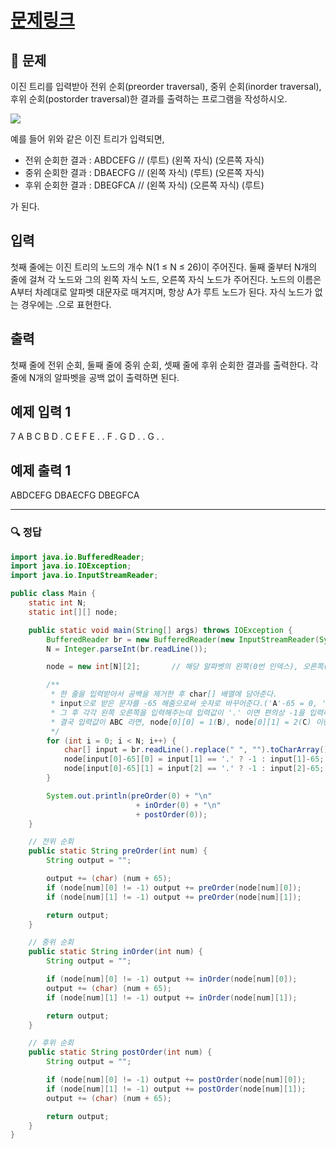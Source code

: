 # [문제링크](https://www.acmicpc.net/problem/1991)

## 📝 문제

이진 트리를 입력받아 전위 순회(preorder traversal), 중위 순회(inorder traversal), 후위 순회(postorder traversal)한 결과를 출력하는 프로그램을 작성하시오.

![](https://www.acmicpc.net/JudgeOnline/upload/201007/trtr.png)

예를 들어 위와 같은 이진 트리가 입력되면,

-   전위 순회한 결과 : ABDCEFG // (루트) (왼쪽 자식) (오른쪽 자식)
-   중위 순회한 결과 : DBAECFG // (왼쪽 자식) (루트) (오른쪽 자식)
-   후위 순회한 결과 : DBEGFCA // (왼쪽 자식) (오른쪽 자식) (루트)

가 된다.

## 입력

첫째 줄에는 이진 트리의 노드의 개수 N(1 ≤ N ≤ 26)이 주어진다. 둘째 줄부터 N개의 줄에 걸쳐 각 노드와 그의 왼쪽 자식 노드, 오른쪽 자식 노드가 주어진다. 노드의 이름은 A부터 차례대로 알파벳 대문자로 매겨지며, 항상 A가 루트 노드가 된다. 자식 노드가 없는 경우에는 .으로 표현한다.

## 출력

첫째 줄에 전위 순회, 둘째 줄에 중위 순회, 셋째 줄에 후위 순회한 결과를 출력한다. 각 줄에 N개의 알파벳을 공백 없이 출력하면 된다.

## 예제 입력 1 

7
A B C
B D .
C E F
E . .
F . G
D . .
G . .

## 예제 출력 1

ABDCEFG
DBAECFG
DBEGFCA

---

### 🔍 정답

```java
import java.io.BufferedReader;
import java.io.IOException;
import java.io.InputStreamReader;

public class Main {
    static int N;
    static int[][] node;

    public static void main(String[] args) throws IOException {
        BufferedReader br = new BufferedReader(new InputStreamReader(System.in));
        N = Integer.parseInt(br.readLine());

        node = new int[N][2];       // 해당 알파벳의 왼쪽(0번 인덱스), 오른쪽(1번 인덱스)를 입력할 배열

        /**
         * 한 줄을 입력받아서 공백을 제거한 후 char[] 배열에 담아준다.
         * input으로 받은 문자를 -65 해줌으로써 숫자로 바꾸어준다.('A'-65 = 0, 'B'-65 = 1)
         * 그 후 각각 왼쪽 오른쪽을 입력해주는데 입력값이 '.' 이면 편의상 -1을 입력하도록 하고 알파벳이라면 아스키코드를 이용해 숫자로 바꾸었다. (-65)
         * 결국 입력값이 ABC 라면, node[0][0] = 1(B), node[0][1] = 2(C) 이런 식이 된다.
         */
        for (int i = 0; i < N; i++) {
            char[] input = br.readLine().replace(" ", "").toCharArray();
            node[input[0]-65][0] = input[1] == '.' ? -1 : input[1]-65;
            node[input[0]-65][1] = input[2] == '.' ? -1 : input[2]-65;
        }

        System.out.println(preOrder(0) + "\n"
                            + inOrder(0) + "\n"
                            + postOrder(0));
    }

    // 전위 순회
    public static String preOrder(int num) {
        String output = "";

        output += (char) (num + 65);                                    // 1. 처음에 루트노드를 입력한다.
        if (node[num][0] != -1) output += preOrder(node[num][0]);       // 2. 왼쪽 노드가 있다면 출력값에 담고 재귀호출
        if (node[num][1] != -1) output += preOrder(node[num][1]);       // 3. 오른쪽 노드가 있다면 출력값에 담고 재귀호출

        return output;
    }

    // 중위 순회
    public static String inOrder(int num) {
        String output = "";

        if (node[num][0] != -1) output += inOrder(node[num][0]);        // 1. 왼쪽 노드를 탐색한다.
        output += (char) (num + 65);                                    // 2. 루트 노드를 입력한다.
        if (node[num][1] != -1) output += inOrder(node[num][1]);        // 3. 오른쪽 노드를 탐색한다.

        return output;
    }

    // 후위 순회
    public static String postOrder(int num) {
        String output = "";

        if (node[num][0] != -1) output += postOrder(node[num][0]);      // 1. 왼쪽 노드를 탐색한다.
        if (node[num][1] != -1) output += postOrder(node[num][1]);      // 2. 오른쪽 노드를 탐색한다.
        output += (char) (num + 65);                                    // 3. 루트 노드를 입력한다.

        return output;
    }
}
```